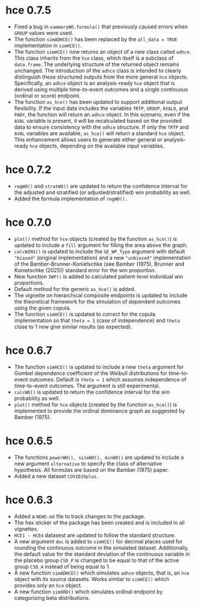 # hce 0.7.5

* Fixed a bug in `summaryWO.formula()` that previously caused errors when `GROUP` values were used.
* The function `simADHCE()` has been replaced by the `all_data = TRUE` implementation in `simHCE()`.
* The function `simHCE()` now returns an object of a new class called `adhce`. This class inherits from the `hce` class, which itself is a subclass of `data.frame`. The underlying structure of the returned object remains unchanged. The introduction of the `adhce` class is intended to clearly distinguish these structured outputs from the more general `hce` objects. Specifically, an `adhce` object is an analysis-ready `hce` object that is derived using multiple time-to-event outcomes and a single continuous (ordinal or score) endpoint.
* The function `as_hce()` has been updated to support additional output flexibility. If the input data includes the variables `TRTP`, `GROUP`, `AVAL0`, and `PADY`, the function will return an `adhce` object. In this scenario, even if the `AVAL` variable is present, it will be recalculated based on the provided data to ensure consistency with the `adhce` structure. If only the `TRTP` and `AVAL` variables are available, `as_hce()` will return a standard `hce` object. This enhancement allows users to generate either general or analysis-ready `hce` objects, depending on the available input variables.

# hce 0.7.2

* `regWO()` and `stratWO()` are updated to return the confidence interval for the adjusted and stratified (or adjusted/stratified) win probability as well.
* Added the formula implementation of `regWO().`

# hce 0.7.0

* `plot()` method for `hce` objects (created by the function `as_hce()`) is updated to include a `fill` argument for filling the area above the graph.
* `calcWINS()` is updated to include the `SE_WP_Type` argument with default `"biased"` (original implementation) and a new `"unbiased"` implementation of the Bamber-Brunner-Konietschke (see Bamber (1975), Brunner and Konietschke (2025)) standard error for the win proportion.
* New function `IWP()` is added to calculated patient-level individual win proportions.
* Default method for the generic `as_hce()` is added.
* The vignette on hierarchical composite endpoints is updated to include the theoretical framework for the simulation of dependent outcomes using the given copula.
*  The function `simHCE()` is updated to correct for the copula implementation so that `theta = 1` (case of independence) and `theta` close to 1 now give similar results (as expected).

# hce 0.6.7

* The function `simHCE()` is updated to include a new `theta` argument for Gumbel dependence coefficient of the Weibull distributions for time-to-event outcomes. Default is `theta = 1` which assumes independence of time-to-event outcomes. The argument is still experimental.
* `calcWO()` is updated to return the confidence interval for the win probability as well.
* `plot()` method for `hce` objects (created by the function `as_hce()`) is implemented to provide the ordinal dominance graph as suggested by Bamber (1975).

# hce 0.6.5

* The functions `powerWO(), sizeWO(), minWO()` are updated to include a new argument `alternative` to specify the class of alternative hypothesis. All formulas are based on the Bamber (1975) paper.
* Added a new dataset `COVID19plus.` 

# hce 0.6.3

* Added a `NEWS.md` file to track changes to the package.
* The hex sticker of the package has been created and is included in all vignettes.
* `HCE1 - HCE4` datasest are updated to follow the standard structure.
* A new argument `dec` is added to `simHCE()` for decimal places used for rounding the continuous outcome in the simulated dataset. Additionally, the default value for the standard deviation of the continuous variable in the placebo group `CSD_P` is changed to be equal to that of the active group `CSD_A` instead of being equal to 1.
* A new function `simADHCE()` which simulates `adhce` objects, that is, an `hce` object with its source datasets. Works similar to `simHCE()` which provides only an `hce` object.
* A new function `simORD()` which simulates ordinal endpoint by categorizing beta distributions.